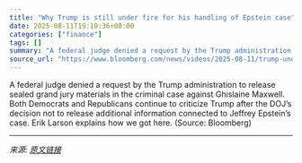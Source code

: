 ```yaml
---
title: "Why Trump is still under fire for his handling of Epstein case"
date: 2025-08-11T19:10:36+08:00
categories: ["finance"]
tags: []
summary: "A federal judge denied a request by the Trump administration to release sealed grand jury materials in the criminal case against Ghislaine Maxwell. Both Democrats and Republicans continue to criticize"
source_url: "https://www.bloomberg.com/news/videos/2025-08-11/trump-under-fire-for-his-handling-of-epstein-case-video"
---
```


A federal judge denied a request by the Trump administration to release sealed grand jury materials in the criminal case against Ghislaine Maxwell. Both Democrats and Republicans continue to criticize Trump after the DOJ’s decision not to release additional information connected to Jeffrey Epstein’s case. Erik Larson explains how we got here. (Source: Bloomberg)

---

*来源: [原文链接](https://www.bloomberg.com/news/videos/2025-08-11/trump-under-fire-for-his-handling-of-epstein-case-video)*
